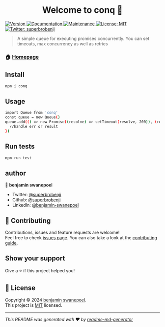 <h1 align="center">Welcome to conq 👋</h1>
<p>
  <a href="https://www.npmjs.com/package/conq" target="_blank">
    <img alt="Version" src="https://img.shields.io/npm/v/conq.svg">
  </a>
  <a href="https://github.com/superbrobenji/async-queue/blob/main/docs/package.md" target="_blank">
    <img alt="Documentation" src="https://img.shields.io/badge/documentation-yes-brightgreen.svg" />
  </a>
  <a href="https://github.com/superbrobenji/async-queue/graphs/commit-activity" target="_blank">
    <img alt="Maintenance" src="https://img.shields.io/badge/Maintained%3F-yes-green.svg" />
  </a>
  <a href="https://github.com/superbrobenji/async-queue/blob/main/LICENSE" target="_blank">
    <img alt="License: MIT" src="https://img.shields.io/github/license/superbrobenji/conq" />
  </a>
  <a href="https://twitter.com/superbrobenji" target="_blank">
    <img alt="Twitter: superbrobenji" src="https://img.shields.io/twitter/follow/superbrobenji.svg?style=social" />
  </a>
</p>

> A simple queue for executing promises concurrently. You can set timeouts, max concurrency as well as retries

### 🏠 [Homepage](https://www.npmjs.com/package/conq)

## Install

```sh
npm i conq
```

## Usage

```sh
import Queue from 'conq'
const queue = new Queue()
queue.add(() => new Promise((resolve) => setTimeout(resolve, 200)), (res, err) => {
  //handle err or result
})
```

## Run tests

```sh
npm run test
```

## author

👤 **benjamin swanepoel**

- Twitter: [@superbrobenji](https://twitter.com/superbrobenji)
- Github: [@superbrobenji](https://github.com/superbrobenji)
- LinkedIn: [@benjamin-swanepoel](https://linkedin.com/in/benjamin-swanepoel)

## 🤝 Contributing

Contributions, issues and feature requests are welcome!<br />Feel free to check [issues page](https://github.com/superbrobenji/async-queue/issues). You can also take a look at the [contributing guide](https://github.com/superbrobenji/async-queue/blob/main/CONTRIBUTING.md).

## Show your support

Give a ⭐️ if this project helped you!

## 📝 License

Copyright © 2024 [benjamin swanepoel](https://github.com/superbrobenji).<br />
This project is [MIT](https://github.com/superbrobenji/async-queue/blob/main/LICENSE) licensed.

---

_This README was generated with ❤️ by [readme-md-generator](https://github.com/kefranabg/readme-md-generator)_
